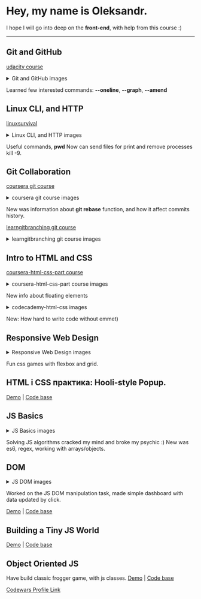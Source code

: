 # Hey, my name is Oleksandr.
I hope I will go into deep on the **front-end**, with help from this course :)

---

## Git and GitHub 
[udacity course](https://www.udacity.com/course/version-control-with-git--ud123)

<details>
<summary>Git and GitHub images</summary>

![Udacity complete course](https://github.com/Dovahkiin1991/kottans-frontend/blob/main/images/lesson1-udacity.png)
</details>

Learned few interested commands:
**--oneline**, **--graph**, **--amend**

## Linux CLI, and HTTP
[linuxsurvival](https://linuxsurvival.com/)

<details>
<summary>Linux CLI, and HTTP images</summary>

![linuxsurvival course](https://github.com/Dovahkiin1991/kottans-frontend/blob/main/task_linux_cli/lesson2-linuxsurvival.png)
</details>

Useful commands, **pwd**
Now can send files for print and remove processes kill -9.

## Git Collaboration
[coursera git course](https://www.coursera.org/learn/introduction-git-github)

<details>
<summary>coursera git course images</summary>

![Coursera complete course](https://github.com/Dovahkiin1991/kottans-frontend/blob/main/task_git_collaboration/lesson3-coursera-git.png)
</details>

New was information about **git rebase** function, and how it affect commits history.

[learngitbranching git course](https://learngitbranching.js.org/)

<details>
<summary>learngitbranching git course images</summary>

![learngitbranching part 1](https://github.com/Dovahkiin1991/kottans-frontend/blob/main/task_git_collaboration/lesson3-gitbranching1.png)
![learngitbranching part 2](https://github.com/Dovahkiin1991/kottans-frontend/blob/main/task_git_collaboration/lesson3-gitbranching2.png)
</details>

## Intro to HTML and CSS
[coursera-html-css-part course](https://www.coursera.org/learn/html-css-javascript-for-web-developers)

<details>
<summary>coursera-html-css-part course images</summary>

![coursera-html-css-part 1](https://github.com/Dovahkiin1991/kottans-frontend/blob/main/task_html_css_intro/lesson4-coursera1.png)
![coursera-html-css-part 2](https://github.com/Dovahkiin1991/kottans-frontend/blob/main/task_html_css_intro/lesson4-coursera2.png)
</details>

New info about floating elements

<details>
<summary>codecademy-html-css images</summary>

![codecademy-html-css](https://github.com/Dovahkiin1991/kottans-frontend/blob/main/task_html_css_intro/lesson4-html-and-css.png)
</details>

New: How hard to write code without emmet)

## Responsive Web Design
<details>
<summary>Responsive Web Design images</summary>

![flexbox-froggy](https://github.com/Dovahkiin1991/kottans-frontend/blob/main/task_responsive_web_design/lesson5-flexboxfroggy.png) 
![grid-garden](https://github.com/Dovahkiin1991/kottans-frontend/blob/main/task_responsive_web_design/lesson5-cssgridgarden.png)
</details>

Fun css games with flexbox and grid.

## HTML і CSS практика: Hooli-style Popup.
[Demo](https://dovahkiin1991.github.io/html-css-popup/) |
[Code base](https://github.com/Dovahkiin1991/html-css-popup)

## JS Basics
<details>
<summary>JS Basics images</summary>

![codecademy-js-basics](https://github.com/Dovahkiin1991/kottans-frontend/blob/main/task_js_basics/lesson6-coursera.png)
![freecodecamp1](https://github.com/Dovahkiin1991/kottans-frontend/blob/main/task_js_basics/lesson6-freecodecamp1.png)
![freecodecamp2](https://github.com/Dovahkiin1991/kottans-frontend/blob/main/task_js_basics/lesson6-freecodecamp2.png)
![freecodecamp3](https://github.com/Dovahkiin1991/kottans-frontend/blob/main/task_js_basics/lesson6-freecodecamp3.png)
</details>

Solving JS algorithms cracked my mind and broke my psychic :)
New was es6, regex, working with arrays/objects.

## DOM
<details>
<summary>JS DOM images</summary>

![coursera-js-dom](https://github.com/Dovahkiin1991/kottans-frontend/blob/main/task_js_dom/js-dom1.png)
![freecodecamp-algoritm](https://github.com/Dovahkiin1991/kottans-frontend/blob/main/task_js_dom/js-dom2.png)
</details>

Worked on the JS DOM manipulation task, made simple dashboard with data updated by click.

[Demo](https://dovahkiin1991.github.io/js-dom-manipulation/) |
[Code base](https://github.com/Dovahkiin1991/js-dom-manipulation)

## Building a Tiny JS World
[Demo](https://dovahkiin1991.github.io/a-tiny-JS-world/) |
[Code base](https://github.com/Dovahkiin1991/a-tiny-JS-world)

## Object Oriented JS
Have build classic frogger game, with js classes.
[Demo](https://dovahkiin1991.github.io/frontend-nanodegree-arcade-game/) |
[Code base](https://github.com/Dovahkiin1991/frontend-nanodegree-arcade-game)

[Codewars Profile Link](https://www.codewars.com/users/Dovahkiin1991)